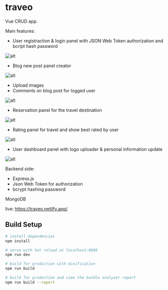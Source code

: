 # traveo

Vue CRUD app. 

Main features:
- User registraction & login panel with JSON Web Token authorization and bcript hash password

![alt](https://res.cloudinary.com/donmoqxem/image/upload/v1601719934/github_markdown/Zrzut_ekranu_2020-10-3_o_12.08.26_jeq25g.png)

- Blog new post panel creator

![alt](https://res.cloudinary.com/donmoqxem/image/upload/v1601719934/github_markdown/Zrzut_ekranu_2020-10-3_o_12.07.28_xwsyos.png)

- Upload images
- Comments on blog post for logged user

![alt](https://res.cloudinary.com/donmoqxem/image/upload/v1601719941/github_markdown/Zrzut_ekranu_2020-10-3_o_12.09.26_golwdt.png)

- Reservation panel for the travel destination

![alt](https://res.cloudinary.com/donmoqxem/image/upload/v1601732297/github_markdown/Zrzut_ekranu_2020-10-3_o_15.37.27_dn8iuy.png)

- Rating panel for travel and show best rated by user

![alt](https://res.cloudinary.com/donmoqxem/image/upload/v1601719940/github_markdown/Zrzut_ekranu_2020-10-3_o_12.07.52_aublhk.png)

- User dashboard panel with logo uploader & personal information update

![alt](https://res.cloudinary.com/donmoqxem/image/upload/v1601720638/github_markdown/Zrzut_ekranu_2020-10-3_o_12.23.29_ytcouo.png)

Backend side: 
- Express.js
- Json Web Token for authorization
- bcrypt hashing password

MongoDB 

live:
https://traveo.netlify.app/


## Build Setup

``` bash
# install dependencies
npm install

# serve with hot reload at localhost:8080
npm run dev

# build for production with minification
npm run build

# build for production and view the bundle analyzer report
npm run build --report
```
